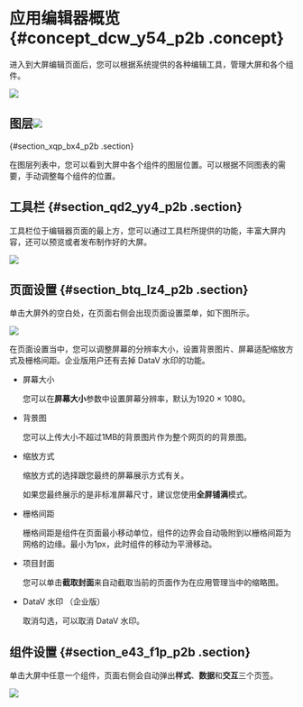 # 应用编辑器概览 {#concept_dcw_y54_p2b .concept}

进入到大屏编辑页面后，您可以根据系统提供的各种编辑工具，管理大屏和各个组件。

![](http://static-aliyun-doc.oss-cn-hangzhou.aliyuncs.com/assets/img/16529/15347310337747_zh-CN.png)

## 图层![](http://static-aliyun-doc.oss-cn-hangzhou.aliyuncs.com/assets/img/16529/15347310337748_zh-CN.png)

 {#section_xqp_bx4_p2b .section}

在图层列表中，您可以看到大屏中各个组件的图层位置。可以根据不同图表的需要，手动调整每个组件的位置。

## 工具栏 {#section_qd2_yy4_p2b .section}

工具栏位于编辑器页面的最上方，您可以通过工具栏所提供的功能，丰富大屏内容，还可以预览或者发布制作好的大屏。

![](http://static-aliyun-doc.oss-cn-hangzhou.aliyuncs.com/assets/img/16529/15347310337749_zh-CN.png)

## 页面设置 {#section_btq_lz4_p2b .section}

单击大屏外的空白处，在页面右侧会出现页面设置菜单，如下图所示。

![](http://static-aliyun-doc.oss-cn-hangzhou.aliyuncs.com/assets/img/16529/15347310337750_zh-CN.png)

在页面设置当中，您可以调整屏幕的分辨率大小，设置背景图片、屏幕适配缩放方式及栅格间距。企业版用户还有去掉 DataV 水印的功能。

-   屏幕大小

    您可以在**屏幕大小**参数中设置屏幕分辨率，默认为1920 × 1080。

-   背景图

    您可以上传大小不超过1MB的背景图片作为整个网页的的背景图。

-   缩放方式

    缩放方式的选择跟您最终的屏幕展示方式有关。

    如果您最终展示的是非标准屏幕尺寸，建议您使用**全屏铺满**模式。

-   栅格间距

    栅格间距是组件在页面最小移动单位，组件的边界会自动吸附到以栅格间距为网格的边缘。最小为1px，此时组件的移动为平滑移动。

-   项目封面

    您可以单击**截取封面**来自动截取当前的页面作为在应用管理当中的缩略图。

-   DataV 水印 （企业版）

    取消勾选，可以取消 DataV 水印。


## 组件设置 {#section_e43_f1p_p2b .section}

单击大屏中任意一个组件，页面右侧会自动弹出**样式**、**数据**和**交互**三个页签。

![](http://static-aliyun-doc.oss-cn-hangzhou.aliyuncs.com/assets/img/16529/15347310337751_zh-CN.png)

